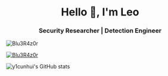 <h1 align="center">Hello 👋, I'm Leo</h1>
<h3 align="center">Security Researcher | Detection Engineer</h3>

<p align="left"> <img src="https://komarev.com/ghpvc/?username=Blu3R4z0r&label=Profile%20views&color=blue&&style=flat" alt="Blu3R4z0r" /> </p>

<p align="left"> <a href="https://twitter.com/Itz_L30" target="blank"><img src="https://img.shields.io/twitter/follow/leo_the_kenyan?label=Follow&style=social" alt="Blu3R4z0r" /></a> </p>

![y1cunhui's GitHub stats](https://github-readme-stats.vercel.app/api?username=Blu3R4z0r&count_private=true&show_icons=true&theme=tokyonight)
